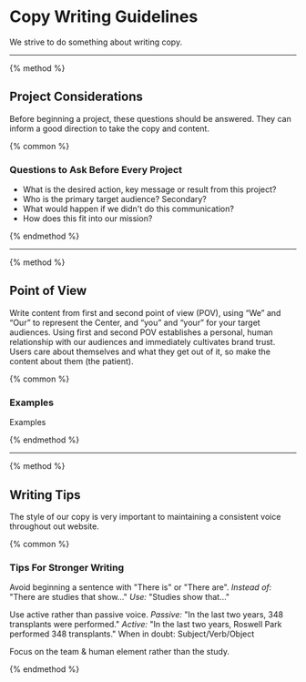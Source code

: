 # Copy Writing Guidelines

We strive to do something about writing copy.

-----

{% method %}

## Project Considerations

Before beginning a project, these questions should be answered. They can inform a good direction to take the copy and content.

{% common %}

### Questions to Ask Before Every Project

- What is the desired action, key message or result from this project?
- Who is the primary target audience? Secondary?
- What would happen if we didn't do this communication?
- How does this fit into our mission?

{% endmethod %}

-----

{% method %}

## Point of View

Write content from first and second point of view (POV), using “We” and “Our” to represent the Center, and “you” and “your” for your target audiences. Using first and second POV establishes a personal, human relationship with our audiences and immediately cultivates brand trust. Users care about themselves and what they get out of it, so make the content about them (the patient).

{% common %}

### Examples

Examples

{% endmethod %}

-----

{% method %}

## Writing Tips

The style of our copy is very important to maintaining a consistent voice throughout out website.

{% common %}

### Tips For Stronger Writing

Avoid beginning a sentence with "There is" or "There are".
_Instead of:_ "There are studies that show..."
_Use:_ "Studies show that..."

Use active rather than passive voice.
_Passive:_ "In the last two years, 348 transplants were performed."
_Active:_ "In the last two years, Roswell Park performed 348 transplants."
When in doubt: Subject/Verb/Object

Focus on the team &amp; human element rather than the study.

{% endmethod %}